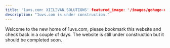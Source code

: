 ```yaml
---
title: '1uvs.com: XIΞLΞVAN SOLUTIONS' featured_image: '/images/gohugo-default-sample-hero-image.jpg'
description: "1uvs.com is under construction."
---
```


Welcome to the new home of 1uvs.com, please bookmark this website and check back in a couple of days. The website is
still under construction but it should be completed soon.
